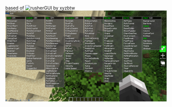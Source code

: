 based of ![rusherGUI](https://github.com/xyzbtw/rusherGUI) by xyzbtw
![Gui screenshot](https://github.com/bakjedev/rusherNodusTheme/blob/main/uh.png)
